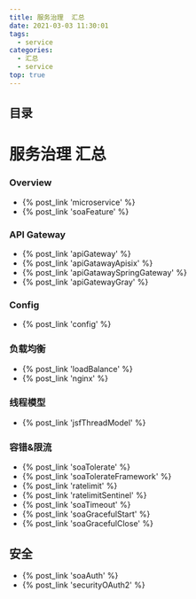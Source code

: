 ```yaml
---
title: 服务治理  汇总
date: 2021-03-03 11:30:01
tags:
  - service
categories: 
  - 汇总
  - service
top: true  
---
```


<p></p>
<!-- more -->

## 目录
<!-- toc -->

# 服务治理  汇总
### Overview
+ {% post_link 'microservice' %}
+ {% post_link 'soaFeature' %}

### API Gateway
+ {% post_link 'apiGateway' %}
+ {% post_link 'apiGatawayApisix' %}
+ {% post_link 'apiGatawaySpringGateway' %}
+ {% post_link 'apiGatewayGray' %}

### Config
+ {% post_link 'config' %}

### 负载均衡
- {% post_link 'loadBalance' %}
- {% post_link 'nginx' %}

### 线程模型
+ {% post_link 'jsfThreadModel' %}

### 容错&限流
+ {% post_link 'soaTolerate' %}
+ {% post_link 'soaTolerateFramework' %}
+ {% post_link  'ratelimit' %}
+ {% post_link  'ratelimitSentinel' %}
+ {% post_link 'soaTimeout' %}
+ {% post_link 'soaGracefulStart' %} 
+ {% post_link 'soaGracefulClose' %} 

## 安全
+ {% post_link 'soaAuth' %}
+ {% post_link 'securityOAuth2' %}











